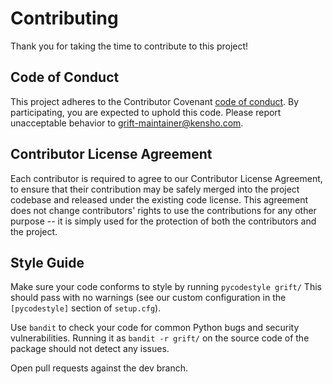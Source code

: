 # Contributing

Thank you for taking the time to contribute to this project!

## Code of Conduct

This project adheres to the Contributor Covenant [code of conduct](CODE_OF_CONDUCT.md).
By participating, you are expected to uphold this code.
Please report unacceptable behavior to grift-maintainer@kensho.com.

## Contributor License Agreement

Each contributor is required to agree to our Contributor License Agreement, to ensure that their contribution may be safely merged into the project codebase and released under the existing code license. This agreement does not change contributors' rights to use the contributions for any other purpose -- it is simply used for the protection of both the contributors and the project.

## Style Guide

Make sure your code conforms to style by running `pycodestyle grift/` This should pass with no warnings (see our custom configuration in the `[pycodestyle]` section of `setup.cfg`).

Use `bandit` to check your code for common Python bugs and security vulnerabilities. Running it as `bandit -r grift/` on the source code of the package should not detect any issues.

Open pull requests against the dev branch.

